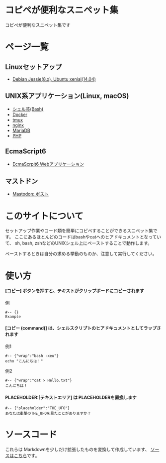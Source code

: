 # コピペが便利なスニペット集

コピペが便利なスニペット集です

# ページ一覧


## Linuxセットアップ

* [Debian Jessie(8.x), Ubuntu xenial(14.04)](./setup-debian-ubuntu.md)

## UNIX系アプリケーション(Linux, macOS)

* [シェル芸(Bash)](./cli)
* [Docker](./linux/docker.md)
* [tmux](./linux/tmux.md)
* [nginx](./linux/nginx.md)
* [MariaDB](./linux/mariadb.md)
* [PHP](./linux/php.md)

## EcmaScript6

* [EcmaScrpit6 Webアプリケーション](./es6_simple-web-app.md)

## マストドン

* [Mastodon: ポスト](./mastodon_posts.md)


# このサイトについて

セットアップ作業やコード類を簡単にコピペすることができるスニペット集です。
ここにあるほとんどのコードはbashやcatへのヒアドキュメントとなっていて、
sh, bash, zshなどのUNIXシェル上にペーストすることで動作します。

ペーストするときは自分の求める挙動のものか、注意して実行してください。

# 使い方

#### [コピー] ボタンを押すと、テキストがクリップボードにコピーされます

例

	#-- {}
	Example

#### [コピー (command)] は、シェルスクリプトのヒアドキュメントとしてラップされます

例1

	#-- {"wrap":"bash -xeu"}
	echo "こんにちは！"

例2

	#-- {"wrap":"cat > Hello.txt"}
	こんにちは！

#### PLACEHOLDER:[テキストエリア] は PLACEHOLDERを置換します

	#-- {"placeholder":"THE_UFO"}
	あなたは衝撃のTHE_UFOを見たことがありますか？

# ソースコード

これらは Markdownを少しだけ拡張したものを変換して作成しています、
[ソースはこちら](https://github.com/mamemomonga/snippets)です。

